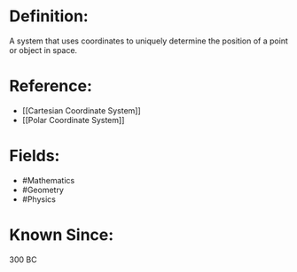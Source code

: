 

# Definition:
A system that uses coordinates to uniquely determine the position of a point or object in space.

# Reference:
- [[Cartesian Coordinate System]]
- [[Polar Coordinate System]]

# Fields: 
- #Mathematics
- #Geometry
- #Physics

# Known Since:
300 BC


